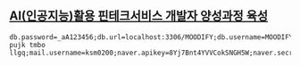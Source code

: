 
<!--
**yonggyo1125/yonggyo1125** is a ✨ _special_ ✨ repository because its `README.md` (this file) appears on your GitHub profile.

Here are some ideas to get you started:

- 🔭 I’m currently working on ...
- 🌱 I’m currently learning ...
- 👯 I’m looking to collaborate on ...
- 🤔 I’m looking for help with ...
- 💬 Ask me about ...
- 📫 How to reach me: ...
- 😄 Pronouns: ...
- ⚡ Fun fact: ...
-->
<!--## [(산대특) 데이터 분석 자 양성과정 JAVA&Python기반 활용 AI플랫폼 개발자 양성과정](https://github.com/yonggyo1125/bigdata_ai_java_python) -->
## <a href="https://github.com/yonggyo1125/ai_pintech_curriculum">AI(인공지능)활용 핀테크서비스 개발자 양성과정 육성</a>
<!--
## <a href="https://github.com/yonggyo1125/project_based_curriculum">[이대인재]프로젝트 기반 자바(JAVA) 응용 SW개발자 취업과정</a>

## <a href="https://github.com/yonggyo1125/yonggyo1125/blob/main/README2.md">이전 과정 강의자료</a>
-->
<!--
## <a href='https://github.com/yonggyo1125/curriculum300H'>코리아IT 웹개발 과정(저녁반)</a>
-->
<!-- ## [파이썬 강의 자료](https://github.com/yonggyo1125/lecture_python) -->
<!--
### 코리아IT 웹개발 과정(주말반)
- [강의자료](https://github.com/yonggyo1125/curriculumSpring)

### 자바(JAVA)기반 스프링 응용SW개발자 양성과정
- [강의자료](https://github.com/yonggyo1125/JavaSpringA)

<!--
### 코리아IT 자바 과정(방학특강)
- [강의자료](https://github.com/yonggyo1125/curriculumJava48H)


### 코리아IT 앱&앱 과정(방학특강)
- [강의자료](https://github.com/yonggyo1125/curriculumWebApp80H)
-->
<!--
### 코리아IT 리눅스 과정
- [리눅스 강의자료](https://github.com/yonggyo1125/curriculumLinux)
-->
<!--
### 보강 안내
- 일시 : 2022.10.16(일) 오전 10시 ~ 오후 1시(3시간)
- 내용 : 자바스크립트(웹 브라우저 객체)
- 장소 : 구글 미트  https://meet.google.com/bex-ejbd-eeq
- 동영상 : [강의내용 동영상 녹화본](https://drive.google.com/drive/folders/1W2E5WST2hX6-moe5UWeUn7WZtVR6PhZf?usp=sharing)
-->
<!--
### 보강 강의실 URL
https://meet.google.com/bex-ejbd-eeq
<br><br>
<!--<img src="https://raw.githubusercontent.com/yonggyo1125/yonggyo1125/main/intro2.png" style="max-width: 600px">-->


```
db.password=_aA123456;db.url=localhost:3306/MOODIFY;db.username=MOODIFY;ddl.auto=create;file.path=C:/uploads;file.url=/uploads;kakao.apikey=fb806c262e5be1cd9873925b5631f380;mail.password=oggt pujk tmbo llgq;mail.username=ksm0200;naver.apikey=8Yj7Bnt4YVVCokSNGH5W;naver.secret=FF4EmuSVLe;python.base=C:/emotion/.venv/Scripts;python.emotion=C:/emotion;redis.host=localhost;redis.port=6379
```


